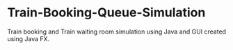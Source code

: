 # Train-Booking-Queue-Simulation
Train booking and Train waiting room simulation using Java and GUI created using  Java FX.
